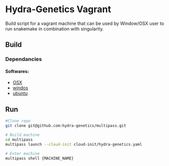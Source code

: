 # Hydra-Genetics Vagrant

Build script for a vagrant machine that can be used by Window/OSX user to run snakemake in combination with singularity.

## Build 

### Dependancies

#### Softwares:
- [OSX](https://multipass.run/docs/installing-on-macos)
- [windos](https://multipass.run/docs/installing-on-linux)
- [ubuntu](https://multipass.run/docs/installing-on-windows)

## Run

```bash
#Clone repo
git clone git@github.com:hydra-genetics/multipass.git

# Build machine
cd multipass
multipass launch --cloud-init cloud-init/hydra-genetics.yaml 

# Enter machine
multipass shell {MACHINE_NAME}
```


